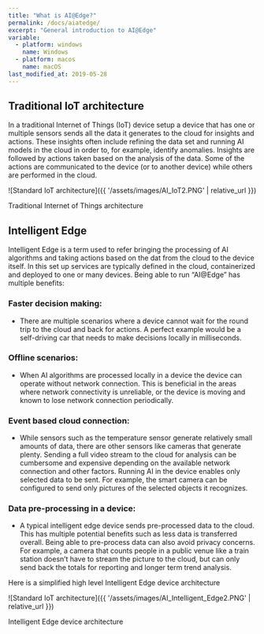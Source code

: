 ```yaml
---
title: "What is AI@Edge?"
permalink: /docs/aiatedge/
excerpt: "General introduction to AI@Edge"
variable:
  - platform: windows
    name: Windows
  - platform: macos
    name: macOS
last_modified_at: 2019-05-28
---
```


## Traditional IoT architecture
In a traditional Internet of Things (IoT) device setup a device that has one or multiple sensors sends all the data it generates to the cloud for insights and actions. These insights often include refining the data set and running AI models in the cloud in order to, for example, identify anomalies. Insights are followed by actions taken based on the analysis of the data. Some of the actions are communicated to the device (or to another device) while others are performed in the cloud.

![Standard IoT architecture]({{ '/assets/images/AI_IoT2.PNG' | relative_url }})

Traditional Internet of Things architecture

## Intelligent Edge
Intelligent Edge is a term used to refer bringing the processing of AI algorithms and taking actions based on the dat from the cloud to the device itself. In this set up services are typically defined in the cloud, containerized and deployed to one or many devices. Being able to run “AI@Edge” has multiple benefits:

### Faster decision making:
- There are multiple scenarios where a device cannot wait for the round trip to the cloud and back for actions. A perfect example would be a self-driving car that needs to make decisions locally in milliseconds.

### Offline scenarios:
- When AI algorithms are processed locally in a device the device can operate without network connection. This is beneficial in the areas where network connectivity is unreliable, or the device is moving and known to lose network connection periodically.

### Event based cloud connection:
- While sensors such as the temperature sensor generate relatively small amounts of data, there are other sensors like cameras that generate plenty. Sending a full video stream to the cloud for analysis can be cumbersome and expensive depending on the available network connection and other factors. Running AI in the device enables only selected data to be sent. For example, the smart camera can be configured to send only pictures of the selected objects it recognizes.

### Data pre-processing in a device:
- A typical intelligent edge device sends pre-processed data to the cloud. This has multiple potential benefits such as less data is transferred overall. Being able to pre-process data can also avoid privacy concerns. For example, a camera that counts people in a public venue like a train station doesn’t have to stream the picture to the cloud, but can only send back the totals for reporting and longer term trend analysis.

Here is a simplified high level Intelligent Edge device architecture

![Standard IoT architecture]({{ '/assets/images/AI_Intelligent_Edge2.PNG' | relative_url }})

Intelligent Edge device architecture
